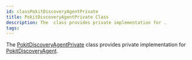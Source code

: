 ```yaml
---
id: classPokitDiscoveryAgentPrivate
title: PokitDiscoveryAgentPrivate Class
description: The  class provides private implementation for .
tags:
---
```

The [PokitDiscoveryAgentPrivate](classPokitDiscoveryAgentPrivate) class provides private implementation for [PokitDiscoveryAgent](classPokitDiscoveryAgent).
